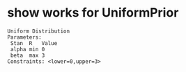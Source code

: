# show works for UniformPrior

    Uniform Distribution
    Parameters:
     Stan  R   Value
     alpha min 0    
     beta  max 3    
    Constraints: <lower=0,upper=3>

